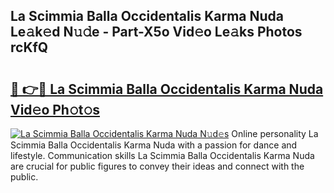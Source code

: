 ## La Scimmia Balla Occidentalis Karma Nuda Le𝚊k𝚎d N𝚞𝚍e - Part-X5o Vid𝚎o Le𝚊ks Photos rcKfQ

# <h2><a href="http://fbftlng.evod.top/?m=La+Scimmia+Balla+Occidentalis+Karma+Nuda">🔗 👉🔴 La Scimmia Balla Occidentalis Karma Nuda Vid𝚎o Ph𝚘t𝚘s</a></h2>

[![La Scimmia Balla Occidentalis Karma Nuda N𝚞d𝚎s](https://i.imgur.com/8V9OHl7.gif)](http://fbftlng.evod.top/?m=La+Scimmia+Balla+Occidentalis+Karma+Nuda)
Online personality La Scimmia Balla Occidentalis Karma Nuda with a passion for dance and lifestyle. Communication skills La Scimmia Balla Occidentalis Karma Nuda are crucial for public figures to convey their ideas and connect with the public. 

